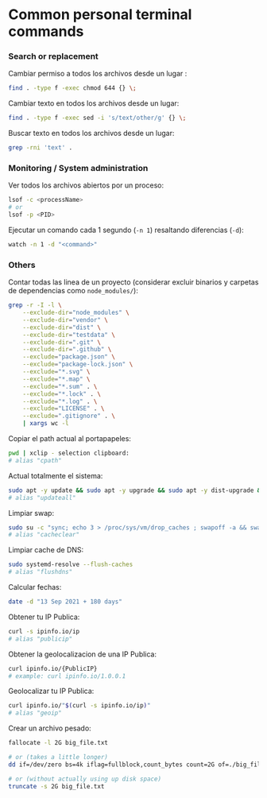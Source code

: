 # Common personal terminal commands

### Search or replacement

Cambiar permiso a todos los archivos desde un lugar :

```sh
find . -type f -exec chmod 644 {} \;
```

Cambiar texto en todos los archivos desde un lugar:

```sh
find . -type f -exec sed -i 's/text/other/g' {} \;
```

Buscar texto en todos los archivos desde un lugar:

```sh
grep -rni 'text' .
```

### Monitoring / System administration

Ver todos los archivos abiertos por un proceso:

```sh
lsof -c <processName>
# or
lsof -p <PID>
```

Ejecutar un comando cada 1 segundo (`-n 1`) resaltando diferencias (`-d`):

```sh
watch -n 1 -d "<command>"
```

### Others

Contar todas las linea de un proyecto (considerar excluir binarios y carpetas de dependencias como `node_modules/`):

```sh
grep -r -I -l \
	--exclude-dir="node_modules" \
	--exclude-dir="vendor" \
	--exclude-dir="dist" \
	--exclude-dir="testdata" \
	--exclude-dir=".git" \
	--exclude-dir=".github" \
	--exclude="package.json" \
	--exclude="package-lock.json" \
	--exclude="*.svg" \
	--exclude="*.map" \
	--exclude="*.sum" . \
	--exclude="*.lock" . \
	--exclude="*.log" . \
	--exclude="LICENSE" . \
	--exclude=".gitignore" . \
	| xargs wc -l
```

Copiar el path actual al portapapeles:

```sh
pwd | xclip - selection clipboard:
# alias "cpath"
```

Actual totalmente el sistema:

```sh
sudo apt -y update && sudo apt -y upgrade && sudo apt -y dist-upgrade && sudo apt -y full-upgrade && sudo snap refresh && sudo apt autoremove && sudo apt autoclean
# alias "updateall"
```

Limpiar swap:

```sh
sudo su -c "sync; echo 3 > /proc/sys/vm/drop_caches ; swapoff -a && swapon -a"
# alias "cacheclear"
```

Limpiar cache de DNS:

```sh
sudo systemd-resolve --flush-caches
# alias "flushdns"
```

Calcular fechas:

```sh
date -d "13 Sep 2021 + 180 days"
```

Obtener tu IP Publica:

```sh
curl -s ipinfo.io/ip
# alias "publicip"
```

Obtener la geolocalizacion de una IP Publica:

```sh
curl ipinfo.io/{PublicIP}
# example: curl ipinfo.io/1.0.0.1
```

Geolocalizar tu IP Publica:

```sh
curl ipinfo.io/"$(curl -s ipinfo.io/ip)"
# alias "geoip"
```

Crear un archivo pesado:
```sh
fallocate -l 2G big_file.txt

# or (takes a little longer)
dd if=/dev/zero bs=4k iflag=fullblock,count_bytes count=2G of=./big_file.txt

# or (without actually using up disk space)
truncate -s 2G big_file.txt
```
